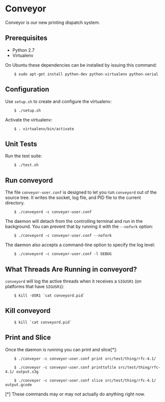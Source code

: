 Conveyor
========

Conveyor is our new printing dispatch system.

Prerequisites
-------------

* Python 2.7
* Virtualenv

On Ubuntu these dependencies can be installed by issuing this command:

        $ sudo apt-get install python-dev python-virtualenv python-serial

Configuration
-------------

Use `setup.sh` to create and configure the virtualenv:

        $ ./setup.sh

Activate the virtualenv:

        $ . virtualenv/bin/activate

Unit Tests
----------

Run the test suite:

        $ ./test.sh

Run conveyord
-------------

The file `conveyor-user.conf` is designed to let you run `conveyord` out of the
source tree. It writes the socket, log file, and PID file to the current
directory.

        $ ./conveyord -c conveyor-user.conf

The daemon will detach from the controlling terminal and run in the background.
You can prevent that by running it with the `--nofork` option:

        $ ./conveyord -c conveyor-user.conf --nofork

The daemon also accepts a command-line option to specify the log level:

        $ ./conveyord -c conveyor-user.conf -l DEBUG

What Threads Are Running in conveyord?
--------------------------------------

`conveyord` will log the active threads when it receives a `SIGUSR1` (on
platforms that have `SIGUSR1`):

        $ kill -USR1 `cat conveyord.pid`

Kill conveyord
--------------

        $ kill `cat conveyord.pid`

Print and Slice
---------------

Once the daemon is running you can print and slice[*]:

        $ ./conveyor -c conveyor-user.conf print src/test/thing/rfc-4.1/

        $ ./conveyor -c conveyor-user.conf printtofile src/test/thing/rfc-4.1/ output.s3g

        $ ./conveyor -c conveyor-user.conf slice src/test/thing/rfc-4.1/ output.gcode

[*] These commands may or may not actually do anything right now.
